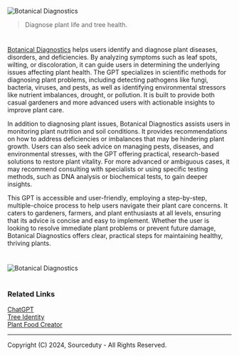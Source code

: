 ![Botanical Diagnostics](https://github.com/user-attachments/assets/e420c84f-dbe3-4cb8-a106-8ce389950752)

> Diagnose plant life and tree health.

#

[Botanical Diagnostics](https://chatgpt.com/g/g-3Rh5ehtlE-botanical-diagnostics) helps users identify and diagnose plant diseases, disorders, and deficiencies. By analyzing symptoms such as leaf spots, wilting, or discoloration, it can guide users in determining the underlying issues affecting plant health. The GPT specializes in scientific methods for diagnosing plant problems, including detecting pathogens like fungi, bacteria, viruses, and pests, as well as identifying environmental stressors like nutrient imbalances, drought, or pollution. It is built to provide both casual gardeners and more advanced users with actionable insights to improve plant care.

In addition to diagnosing plant issues, Botanical Diagnostics assists users in monitoring plant nutrition and soil conditions. It provides recommendations on how to address deficiencies or imbalances that may be hindering plant growth. Users can also seek advice on managing pests, diseases, and environmental stresses, with the GPT offering practical, research-based solutions to restore plant vitality. For more advanced or ambiguous cases, it may recommend consulting with specialists or using specific testing methods, such as DNA analysis or biochemical tests, to gain deeper insights.

This GPT is accessible and user-friendly, employing a step-by-step, multiple-choice process to help users navigate their plant care concerns. It caters to gardeners, farmers, and plant enthusiasts at all levels, ensuring that its advice is concise and easy to implement. Whether the user is looking to resolve immediate plant problems or prevent future damage, Botanical Diagnostics offers clear, practical steps for maintaining healthy, thriving plants.

#

![Botanical Diagnostics](https://github.com/user-attachments/assets/32ec7e97-cada-48e6-9b6d-84f144258809)

#
### Related Links

[ChatGPT](https://github.com/sourceduty/ChatGPT)
<br>
[Tree Identity](https://github.com/sourceduty/Tree_Identity)
<br>
[Plant Food Creator](https://github.com/sourceduty/Plant_Food_Creator)

***
Copyright (C) 2024, Sourceduty - All Rights Reserved.
